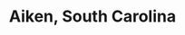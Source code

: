 ---
title: Aiken, South Carolina
url: /aiken-south-carolina/
latitude: 33.557
longitude: -81.707
---